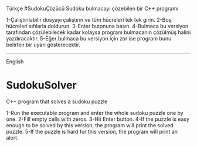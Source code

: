 Türkçe
#SudokuÇözücü
Sudoku bulmacayı çözebilen bir C++ programı

1-Çalıştırılabilir dosyayı çalıştırın ve tüm hücreleri tek tek girin.
2-Boş hücreleri sıfılarla doldurun.
3-Enter butonuna basın.
4-Bulmaca bu versiyon tarafından çözülebilecek kadar kolaysa program bulmacanın çözülmüş halini yazdıracaktır.
5-Eğer bulmaca bu versiyon için zor ise program bunu belirten bir uyarı gösterecektir.

--------------------------------------------------------------------------------------

English
# SudokuSolver
C++ program that solves a sudoku puzzle

1-Run the executable program and enter the whole sudoku puzzle one by one.
2-Fill empty cells with zeros.
3-Hit Enter button.
4-If the puzzle is easy enough to be solved by this version, the program will print the solved puzzle.
5-If the puzzle is hard for this version, the program will print an alert.
